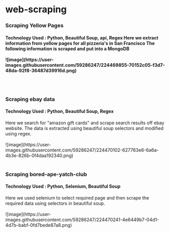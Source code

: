 # web-scraping
<h3>Scraping Yellow Pages</h3>
<h4>Technology Used : Python, Beautiful Soup, api, Regex
Here we extract information from yellow pages for all pizzeria's in San Francisco
The following information is scraped and put into a MongoDB
</br></br>
![image](https://user-images.githubusercontent.com/59286247/224469855-70152c05-f3d7-48da-92f8-36487d39916d.png)

</br></br>
<h3>Scraping ebay data </h3>
<h4>Technology Used : Python, Beautiful Soup, Regex</h4>
Here we search for "amazon gift cards" and scrape search results off ebay website.
The data is extracted using beautiful soup selectors and modified using regex.
</br></br>
![image](https://user-images.githubusercontent.com/59286247/224470102-627763e6-6a6a-4b3e-826b-0f4daa192340.png)
</br></br>
<h3>Scraping bored-ape-yatch-club</h3>
<h4>Technology Used : Python, Selenium, Beautiful Soup </h4>
Here we used selenium to select required page and then scrape the required data using selectors in beautiful soup.
</br></br>
![image](https://user-images.githubusercontent.com/59286247/224470241-4e6449b7-04d1-4d7b-babf-0fd7bede87a8.png)


